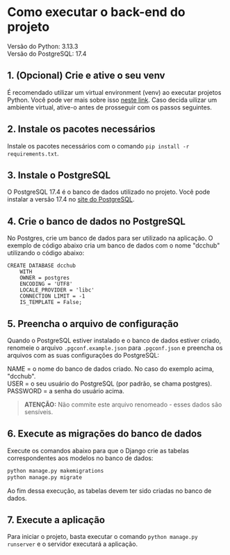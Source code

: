 # Como executar o back-end do projeto

Versão do Python: 3.13.3  
Versão do PostgreSQL: 17.4

## 1. (Opcional) Crie e ative o seu venv

É recomendado utilizar um virtual environment (venv) ao executar projetos Python.
Você pode ver mais sobre isso [neste link](https://docs.python.org/3/tutorial/venv.html). Caso decida uilizar um ambiente virtual, ative-o antes de prosseguir com os passos seguintes.

## 2. Instale os pacotes necessários

Instale os pacotes necessários com o comando `pip install -r requirements.txt`.

## 3. Instale o PostgreSQL

O PostgreSQL 17.4 é o banco de dados utilizado no projeto. Você pode instalar a
versão 17.4 no [site do PostgreSQL](https://www.postgresql.org/download/).

## 4. Crie o banco de dados no PostgreSQL

No Postgres, crie um banco de dados para ser utilizado na aplicação. O exemplo de código abaixo cria um banco de dados com o nome "dcchub" utilizando o código abaixo:

```postgres
CREATE DATABASE dcchub
    WITH
    OWNER = postgres
    ENCODING = 'UTF8'
    LOCALE_PROVIDER = 'libc'
    CONNECTION LIMIT = -1
    IS_TEMPLATE = False;
```

## 5. Preencha o arquivo de configuração

Quando o PostgreSQL estiver instalado e o banco de dados estiver criado, renomeie o arquivo `.pgconf.example.json` para `.pgconf.json` e preencha os arquivos com as suas configurações do PostgreSQL:

NAME = o nome do banco de dados criado. No caso do exemplo acima, "dcchub".  
USER = o seu usuário do PostgreSQL (por padrão, se chama postgres).
PASSWORD = a senha do usuário acima.

> **ATENÇÃO:** Não commite este arquivo renomeado - esses dados são  sensíveis.

## 6. Execute as migrações do banco de dados

Execute os comandos abaixo para que o Django crie as tabelas correspondentes aos modelos no banco de dados:

```bash
python manage.py makemigrations
python manage.py migrate
```

Ao fim dessa execução, as tabelas devem ter sido criadas no banco de dados.

## 7. Execute a aplicação

Para iniciar o projeto, basta executar o comando `python manage.py runserver` e o servidor executará a aplicação.
